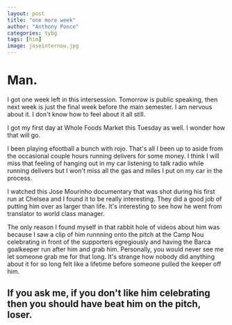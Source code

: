 ```yaml
---
layout: post
title: "one more week"
author: "Anthony Ponce"
categories: tybg
tags: [him]
image: joseinternou.jpg
---
```


# Man. 

I got one week left in this intersession. Tomorrow is public speaking, then next week is just the final week before the main semester. I am nervous about it. I don't know how to feel about it all still.

I got my first day at Whole Foods Market this Tuesday as well. I wonder how that will go. 

I been playing efootball a bunch with rojo. That's all I been up to aside from the occasional couple hours running delivers for some money. I think I will miss that feeling of hanging out in my car listening to talk radio while running delivers but I won't miss all the gas and miles I put on my car in the process.

I watched this Jose Mourinho documentary that was shot during his first run at Chelsea and I found it to be really interesting. They did a good job of putting him over as larger than life. It's interesting to see how he went from translator to world class manager. 

The only reason I found myself in that rabbit hole of videos about him was because I saw a clip of him runnning onto the pitch at the Camp Nou celebrating in front of the supporters egregiously and having the Barca goalkeeper run after him and grab him. Personally, you would never see me let someone grab me for that long. It's strange how nobody did anything about it for so long felt like a lifetime before someone pulled the keeper off him. 

## If you ask me, if you don't like him celebrating then you should have beat him on the pitch, loser.
